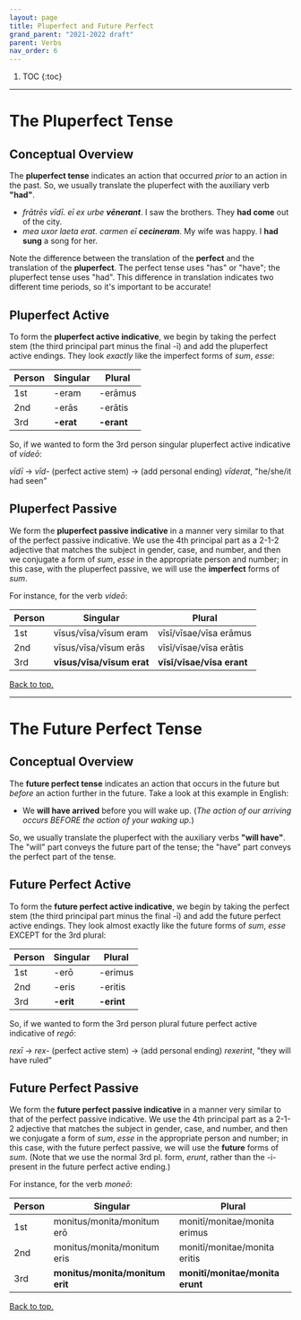 ```yaml
---
layout: page
title: Pluperfect and Future Perfect
grand_parent: "2021-2022 draft"
parent: Verbs
nav_order: 6
---
```


1. TOC
{:toc}

***

# The Pluperfect Tense

## Conceptual Overview

The **pluperfect tense** indicates an action that occurred *prior* to an action in the past. So, we usually translate the pluperfect with the auxiliary verb **"had"**.

- *frātrēs vīdī. eī ex urbe* ***vēnerant***. I saw the brothers. They **had come** out of the city.
- *mea uxor laeta erat. carmen eī* ***cecineram***. My wife was happy. I **had sung** a song for her.

Note the difference between the translation of the **perfect** and the translation of the **pluperfect**. The perfect tense uses "has" or "have"; the pluperfect tense uses "had". This difference in translation indicates two different time periods, so it's important to be accurate!

## Pluperfect Active

To form the **pluperfect active indicative**, we begin by taking the perfect stem (the third principal part minus the final -ī) and add the pluperfect active endings. They look *exactly* like the imperfect forms of *sum*, *esse*:

| Person      | Singular |Plural |
| ----------- | ----------- | ----------- |
| 1st   | -eram       | -erāmus      |
| 2nd  | -erās        | -erātis       |
| 3rd  | **-erat**        | **-erant**     |

So, if we wanted to form the 3rd person singular pluperfect active indicative of *videō*:

*vīdī* -> *vīd-* (perfect active stem) -> (add personal ending) *vīderat*, "he/she/it had seen"

## Pluperfect Passive

We form the **pluperfect passive indicative** in a manner very similar to that of the perfect passive indicative. We use the 4th principal part as a 2-1-2 adjective that matches the subject in gender, case, and number, and then we conjugate a form of *sum*, *esse* in the appropriate person and number; in this case, with the pluperfect passive, we will use the **imperfect** forms of *sum*.

For instance, for the verb *videō*:

| Person      | Singular |Plural |
| ----------- | ----------- | ----------- |
| 1st   | vīsus/vīsa/vīsum eram       |  vīsī/vīsae/vīsa erāmus    |
| 2nd  | vīsus/vīsa/vīsum erās       | vīsī/vīsae/vīsa erātis       |
| 3rd  | **vīsus/vīsa/vīsum erat**        | **vīsī/vīsae/vīsa erant**     |

[Back to top.](#top)

***

# The Future Perfect Tense

## Conceptual Overview

The **future perfect tense** indicates an action that occurs in the future but *before* an action further in the future. Take a look at this example in English:

- We **will have arrived** before you will wake up. (*The action of our arriving occurs BEFORE the action of your waking up.*)

So, we usually translate the pluperfect with the auxiliary verbs **"will have"**. The "will" part conveys the future part of the tense; the "have" part conveys the perfect part of the tense.

## Future Perfect Active

To form the **future perfect active indicative**, we begin by taking the perfect stem (the third principal part minus the final -ī) and add the future perfect active endings. They look almost exactly like the future forms of *sum*, *esse* EXCEPT for the 3rd plural:

| Person      | Singular |Plural |
| ----------- | ----------- | ----------- |
| 1st   | -erō       | -erimus      |
| 2nd  | -eris        | -eritis       |
| 3rd  | **-erit**        | **-erint**     |

So, if we wanted to form the 3rd person plural future perfect active indicative of *regō*:

*rexī* -> *rex-* (perfect active stem) -> (add personal ending) *rexerint*, "they will have ruled"  

## Future Perfect Passive

We form the **future perfect passive indicative** in a manner very similar to that of the perfect passive indicative. We use the 4th principal part as a 2-1-2 adjective that matches the subject in gender, case, and number, and then we conjugate a form of *sum*, *esse* in the appropriate person and number; in this case, with the future perfect passive, we will use the **future** forms of *sum*. (Note that we use the normal 3rd pl. form, *erunt*, rather than the -i- present in the future perfect active ending.)

For instance, for the verb *moneō*:

| Person      | Singular |Plural |
| ----------- | ----------- | ----------- |
| 1st   | monitus/monita/monitum erō       |  monitī/monitae/monita erimus    |
| 2nd  | monitus/monita/monitum eris       | monitī/monitae/monita eritis       |
| 3rd  | **monitus/monita/monitum erit**        | **monitī/monitae/monita erunt**     |

[Back to top.](#top)
